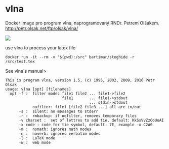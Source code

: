 # vlna
Docker image pro program vlna, naprogramovaný RNDr. Petrem Olšákem. http://petr.olsak.net/ftp/olsak/vlna/

[![](https://imagelayers.io/badge/bartimar/vlna:latest.svg)](https://imagelayers.io/?images=bartimar/vlna:latest 'Get your own badge on imagelayers.io')

use vlna to process your latex file 

```
docker run -it --rm -v "$(pwd):/src" bartimar/steghide -r /src/test.tex
```
See vlna's manual>

```
This is program vlna, version 1.5, (c) 1995, 2002, 2009, 2010 Petr Olsak
usage: vlna [opt] [filenames]
  opt -f :  filter mode: file1 file2 ... file1->file2
                         file1       ... file1->stdout
                                     ... stdin->stdout
            nofilter: file1 [file2 file3 ...] all are in/out
      -s :  silent: no messages to stderr
      -r :  rmbackup: if nofilter, removes temporary files
      -v charset :  set of lettres to add tie, default: KkSsVvZzOoUuAI
      -x code : code for tie symbol, default: 7E, example -x C2A0
      -m :  nomath: ignores math modes
      -n :  noverb: ignores verbatim modes
      -l :  LaTeX mode
      -w :  web mode
```

